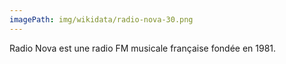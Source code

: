 ```yaml
---
imagePath: img/wikidata/radio-nova-30.png
---
```


Radio Nova est une radio FM musicale française fondée en 1981.
